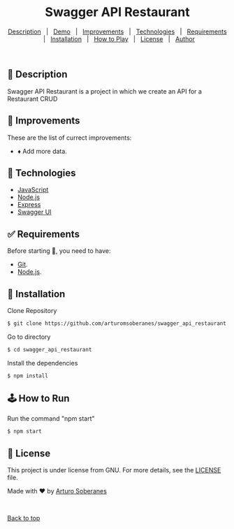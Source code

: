 <div align="center" id="top">
  <!--<img src="screenshot.gif"  width="500"/>   -->
</div>

# <h1 align="center">Swagger API Restaurant</h1>

<p align="center">
  <a href="#dart-description">Description</a> &#xa0; | &#xa0; 
  <a href="#dart-demo">Demo</a> &#xa0; | &#xa0;
  <a href="#memo-improvements">Improvements</a> &#xa0; | &#xa0;
  <a href="#art-technologies">Technologies</a> &#xa0; | &#xa0;
  <a href="#white_check_mark-requirements">Requirements</a> &#xa0; | &#xa0;
  <a href="#toolbox-installation">Installation</a> &#xa0; | &#xa0;
  <a href="#joystickhow-to-play">How to Play</a> &#xa0; | &#xa0;
  <a href="#briefcase-license">License</a> &#xa0; | &#xa0;
  <a href="https://github.com/arturomsoberanes" target="_blank">Author</a>
</p>

<br>


## :dart: Description ##

Swagger API Restaurant is a project in which we create an API for a Restaurant CRUD

## :memo: Improvements ##

These are the list of currect improvements:

- :diamonds: Add more data.	

## :art: Technologies ##

- [JavaScript](https://www.w3schools.com/js/)
- [Node.js](https://nodejs.org/)
- [Express](https://expressjs.com/)
- [Swagger UI](https://swagger.io/tools/swagger-ui/)

## :white_check_mark: Requirements ##

Before starting :checkered_flag:, you need to have:
- [Git](https://git-scm.com).
- [Node.js](https://nodejs.org/en/).

## :toolbox: Installation ##

Clone Repository

```bash
$ git clone https://github.com/arturomsoberanes/swagger_api_restaurant.git
```
Go to directory

```bash
$ cd swagger_api_restaurant
```
Install the dependencies

```bash
$ npm install 
```

## :joystick:	How to Run ##

Run the command "npm start"

```bash
$ npm start
```


## :briefcase:	 License ##

This project is under license from GNU. For more details, see the [LICENSE](LICENSE) file.


Made with :heart: by <a href="https://github.com/arturomsoberanes" target="_blank">Arturo Soberanes</a>

&#xa0;

<a href="#top">Back to top</a>




